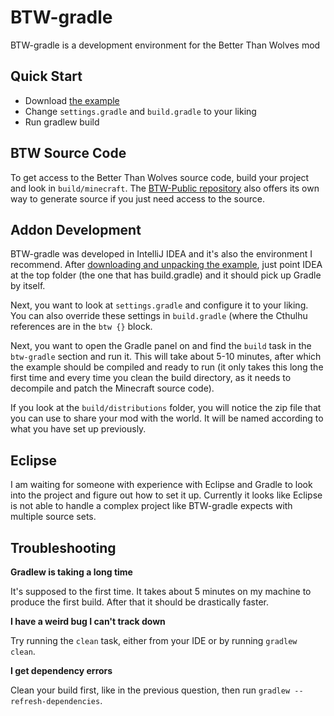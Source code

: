 # BTW-gradle

BTW-gradle is a development environment for the Better Than Wolves mod

## Quick Start

* Download [the example](https://github.com/BTW-Community/BTW-gradle/archive/refs/heads/example.zip)
* Change `settings.gradle` and `build.gradle` to your liking
* Run gradlew build

## BTW Source Code

To get access to the Better Than Wolves source code, build your project and look in `build/minecraft`. The [BTW-Public repository](https://github.com/BTW-Community/BTW-Public) also offers its own way to generate source if you just need access to the source.

## Addon Development

BTW-gradle was developed in IntelliJ IDEA and it's also the environment I recommend. After [downloading and unpacking the example](https://github.com/BTW-Community/BTW-gradle/archive/refs/heads/example.zip), just point IDEA at the top folder (the one that has build.gradle) and it should pick up Gradle by itself.

Next, you want to look at `settings.gradle` and configure it to your liking. You can also override these settings in `build.gradle` (where the Cthulhu references are in the `btw {}` block.

Next, you want to open the Gradle panel on and find the `build` task in the `btw-gradle` section and run it. This will take about 5-10 minutes, after which the example should be compiled and ready to run (it only takes this long the first time and every time you clean the build directory, as it needs to decompile and patch the Minecraft source code).

If you look at the `build/distributions` folder, you will notice the zip file that you can use to share your mod with the world. It will be named according to what you have set up previously.

## Eclipse

I am waiting for someone with experience with Eclipse and Gradle to look into the project and figure out how to set it up. Currently it looks like Eclipse is not able to handle a complex project like BTW-gradle expects with multiple source sets.

## Troubleshooting

**Gradlew is taking a long time**

It's supposed to the first time. It takes about 5 minutes on my machine to produce the first build. After that it should be drastically faster.

**I have a weird bug I can't track down**

Try running the `clean` task, either from your IDE or by running `gradlew clean`.

**I get dependency errors**

Clean your build first, like in the previous question, then run `gradlew --refresh-dependencies`.

